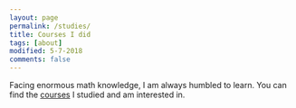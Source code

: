 ```yaml
---
layout: page
permalink: /studies/
title: Courses I did
tags: [about]
modified: 5-7-2018
comments: false
---
```



Facing enormous math knowledge, I am always humbled to learn. You can find the [courses](/downloads/tools/Calculus-Cheat-Sheets/Final_Notes_for_AB_and_BC.pdf) I studied and am interested in. 


<!-- https://github.com/zzh237/zzh237.github.io/blob/master/course_summary.txt -->
